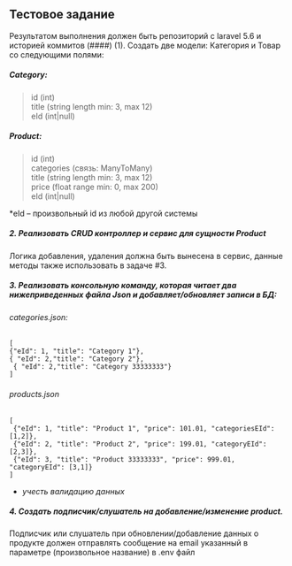 ## Тестовое задание  
Результатом выполнения должен быть репозиторий с laravel 5.6 и историей коммитов
(####) (1). Создать две модели: Категория и Товар со следующими полями:  

##### Category:
>id (int)  
title (string length min: 3, max 12)  
eId (int|null)  

##### Product:
>id (int)  
categories (связь: ManyToMany)  
title (string length min: 3, max 12)  
price (float range min: 0, max 200)  
eId (int|null)  

*eId – произвольный id из любой другой системы

##### 2. Реализовать CRUD контроллер и сервис для сущности Product

Логика добавления, удаления должна быть вынесена в сервис, данные методы также использовать в задаче #3.

##### 3. Реализовать консольную команду, которая читает два нижеприведенных файла Json и добавляет/обновляет записи в БД:

###### categories.json:
`[`  
`{"eId": 1, "title": "Category 1"},`  
`{ "eId": 2,"title": "Category 2"},`  
` { "eId": 2,"title": "Category 33333333"}`      
`]`  

###### products.json
`[`  
` {"eId": 1, "title": "Product 1", "price": 101.01, "categoriesEId": [1,2]},`      
` {"eId": 2, "title": "Product 2", "price": 199.01, "categoryEId": [2,3]},`    
` {"eId": 3, "title": "Product 33333333", "price": 999.01, "categoryEId": [3,1]}`      
`]`  

* *учесть валидацию данных* 

##### 4. Создать подписчик/слушатель на добавление/изменение product.

Подписчик или слушатель при обновлении/добавление данных о продукте должен отправлять сообщение на email указанный в параметре (произвольное название) в .env файл
